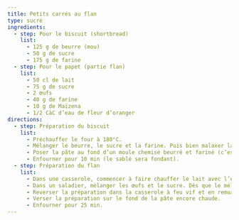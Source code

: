 ```yaml
---
title: Petits carrés au flan
type: sucré
ingredients:
  - step: Pour le biscuit (shortbread)
    list:
      - 125 g de beurre (mou)
      - 50 g de sucre
      - 175 g de farine
  - step: Pour le papet (partie flan)
    list:
      - 50 cl de lait
      - 75 g de sucre
      - 2 œufs
      - 40 g de farine
      - 10 g de Maïzena
      - 1/2 CàC d’eau de fleur d’oranger
directions:
  - step: Préparation du biscuit
    list:
      - Préchauffer le four à 180°C.
      - Mélanger le beurre, le sucre et la farine. Puis bien malaxer la pâte et en faire une boule (avec les mains).
      - Poser la pâte au fond d’un moule chemisé beurré et fariné (c’est mieux de mettre du papier de cuisson…). Étaler bien la pâte à l’aide de votre poing.
      - Enfourner pour 10 min (le sablé sera fondant).
  - step: Préparation du flan
    list:
      - Dans une casserole, commencer à faire chauffer le lait avec l’eau de fleur d’oranger.
      - Dans un saladier, mélanger les œufs et le sucre. Dès que le mélange blanchit, ajouter la farine et la maïzena. Verser le lait dans le mélange et remuer.
      - Reverser la préparation dans la casserole à feu vif et en remuant le mélange jusqu’à ébullition puis retirer la casserole du feu.
      - Verser la préparation sur le fond de la pâte encore chaude.
      - Enfourner pour 25 min.
---
```

